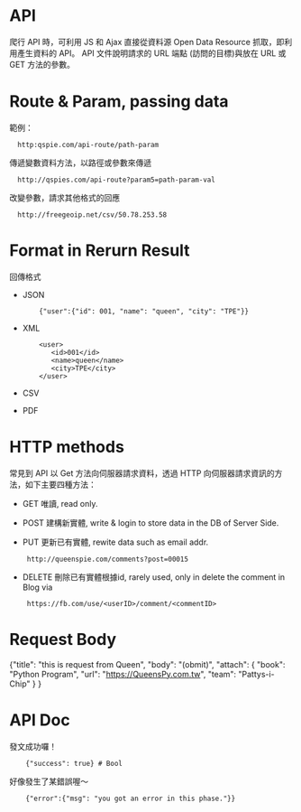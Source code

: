 # API

爬行 API 時，可利用 JS 和 Ajax 直接從資料源 Open Data Resource 抓取，即利用產生資料的 API。
API 文件說明請求的 URL 端點 (訪問的目標)與放在 URL 或 GET 方法的參數。

# Route & Param, passing data

範例：

      http:qspie.com/api-route/path-param
 
傳遞變數資料方法，以路徑或參數來傳遞

      http://qspies.com/api-route?param5=path-param-val
      
改變參數，請求其他格式的回應

      http://freegeoip.net/csv/50.78.253.58
      
# Format in Rerurn Result
      
回傳格式

* JSON

          {"user":{"id": 001, "name": "queen", "city": "TPE"}}

* XML
      
          <user>
             <id>001</id>
             <name>queen</name>
             <city>TPE</city>
          </user>
          
* CSV

* PDF

# HTTP methods

常見到 API 以 Get 方法向伺服器請求資料，透過 HTTP 向伺服器請求資訊的方法，如下主要四種方法：

* GET 唯讀, read only.

* POST 建構新實體, write & login to store data in the DB of Server Side.

* PUT 更新已有實體, rewite data such as email addr.

       http://queenspie.com/comments?post=00015

* DELETE 刪除已有實體根據id, rarely used, only in delete the comment in Blog via 

       https://fb.com/use/<userID>/comment/<commentID>

# Request Body

{"title": "this is request from Queen", 
 "body": "(obmit)",
 "attach": {
   "book": "Python Program",
   "url": "https://QueensPy.com.tw",
   "team": "Pattys-i-Chip"
  }
 }
 
# API Doc

發文成功囉！

        {"success": true} # Bool

好像發生了某錯誤喔～

        {"error":{"msg": "you got an error in this phase."}}
 

